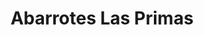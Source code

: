 ---
title: "Abarrotes Las Primas"
url: /camichin-de-jauja/abarrotes-las-primas/
shop: Lebensmittel
---